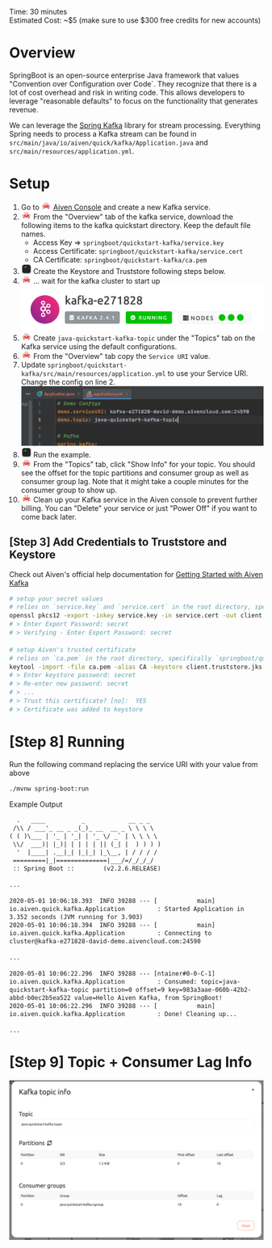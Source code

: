 Time: 30 minutes \
Estimated Cost: ~\$5 (make sure to use \$300 free credits for new accounts)

# Overview

SpringBoot is an open-source enterprise Java framework that values "Convention over Configuration over Code`. They recognize that there is a lot of cost overhead and risk in writing code. This allows developers to leverage "reasonable defaults" to focus on the functionality that generates revenue.

We can leverage the [Spring Kafka](https://spring.io/projects/spring-kafka) library for
stream processing. Everything Spring needs to process a Kafka stream can be found in
`src/main/java/io/aiven/quick/kafka/Application.java` and `src/main/resources/application.yml`.

# Setup

1. Go to ![rapu][rapu] [Aiven Console](https://console.aiven.io) and create a new Kafka service.
1. ![rapu][rapu] From the "Overview" tab of the kafka service, download the following items to the kafka quickstart directory. Keep the default file names.
   - Access Key => `springboot/quickstart-kafka/service.key`
   - Access Certificate: `springboot/quickstart-kafka/service.cert`
   - CA Certificate: `springboot/quickstart-kafka/ca.pem`
1. ![terminal][terminal] Create the Keystore and Truststore following steps below.
1. ![rapu][rapu] ... wait for the kafka cluster to start up \
   ![Healthy Cluster](../../assets/healthy_cluster.png)
1. ![rapu][rapu] Create `java-quickstart-kafka-topic` under the "Topics" tab on the Kafka service using the default configurations.
1. ![rapu][rapu] From the "Overview" tab copy the `Service URI` value.
1. Update `springboot/quickstart-kafka/src/main/resources/application.yml` to use your Service URI. Change the config on line 2. \
   ![Service URI](./sb_service_uri.png)
1. ![terminal][terminal] Run the example.
1. ![rapu][rapu] From the "Topics" tab, click "Show Info" for your topic. You should see the offset for the topic partitions and consumer group as well as consumer group lag. Note that it might take a couple minutes for the consumer group to show up.
1. ![rapu][rapu] Clean up your Kafka service in the Aiven console to prevent further billing. You can "Delete" your service or just "Power Off" if you want to come back later.

## [Step 3] Add Credentials to Truststore and Keystore

Check out Aiven's official help documentation for [Getting Started with Aiven Kafka](https://help.aiven.io/en/articles/489572-getting-started-with-aiven-kafka)

```sh
# setup your secret values
# relies on `service.key` and `service.cert` in the root directory, specifically `springboot/quickstart-kafka/*`
openssl pkcs12 -export -inkey service.key -in service.cert -out client.keystore.p12 -name service_key
# > Enter Export Password: secret
# > Verifying - Enter Export Password: secret

# setup Aiven's trusted certificate
# relies on `ca.pem` in the root directory, specifically `springboot/quickstart-kafka/*`
keytool -import -file ca.pem -alias CA -keystore client.truststore.jks
# > Enter keystore password: secret
# > Re-enter new password: secret
# > ...
# > Trust this certificate? [no]:  YES
# > Certificate was added to keystore
```

# [Step 8] Running

Run the following command replacing the service URI with your value from above

```sh
./mvnw spring-boot:run
```

Example Output

```
  .   ____          _            __ _ _
 /\\ / ___'_ __ _ _(_)_ __  __ _ \ \ \ \
( ( )\___ | '_ | '_| | '_ \/ _` | \ \ \ \
 \\/  ___)| |_)| | | | | || (_| |  ) ) ) )
  '  |____| .__|_| |_|_| |_\__, | / / / /
 =========|_|==============|___/=/_/_/_/
 :: Spring Boot ::        (v2.2.6.RELEASE)

...

2020-05-01 10:06:18.393  INFO 39288 --- [           main] io.aiven.quick.kafka.Application         : Started Application in 3.352 seconds (JVM running for 3.903)
2020-05-01 10:06:18.394  INFO 39288 --- [           main] io.aiven.quick.kafka.Application         : Connecting to cluster@kafka-e271828-david-demo.aivencloud.com:24590

...

2020-05-01 10:06:22.296  INFO 39288 --- [ntainer#0-0-C-1] io.aiven.quick.kafka.Application         : Consumed: topic=java-quickstart-kafka-topic partition=0 offset=9 key=983a3aae-060b-42b2-abbd-b0ec2b5ea522 value=Hello Aiven Kafka, from SpringBoot!
2020-05-01 10:06:22.296  INFO 39288 --- [           main] io.aiven.quick.kafka.Application         : Done! Cleaning up...

...
```

# [Step 9] Topic + Consumer Lag Info

![Topic Info](./java_topic_info.png)

[rapu]: ../../assets/rapu.png 'Rapu Icon'
[terminal]: ../../assets/terminal.png 'Terminal Icon'
